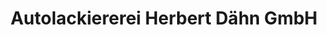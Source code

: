 ---
title: "Autolackiererei Herbert Dähn GmbH"
url: /hamburg/autolackiererei-herbert-daehn-gmbh/
shop: Autowerkstatt
---